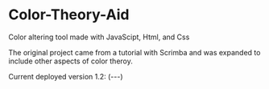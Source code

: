 # Color-Theory-Aid
Color altering tool made with JavaScipt, Html, and Css

The original project came from a tutorial with Scrimba and was expanded to include other aspects of color theroy.

Current deployed version 1.2: (---)

